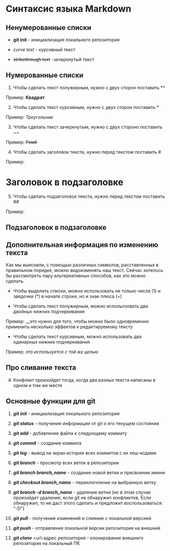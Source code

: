 # Синтаксис языка Markdown

## Ненумерованные списки

- **git init** - инициализация локального репозитория

- *curve text* - курсивный текст

- ~~strikethrough text~~ -зачеркнутый текст

## Нумерованные списки 

1. Чтобы сделать текст полужирным, нужно с двух сторон поставить **

Пример: **Квадрат**

2. Чтобы сделать текст курсивным, нужно с двух сторон поставить *

Пример: *Треугольник*

3. Чтобы сделать текст зачеркнутым, нужно с двух стороно поставить ~~

Пример: ~~Ромб~~

4. Чтобы сделать заголовок текста, нужно перед текстом поставить #

Пример: 

# Заголовок в подзаголовке

5. Чтобы сделать подзаголовок текста, нужно перед текстом поставить ##

Пример:

## Подзаголовок в подзаголовке

## Дополнительная информация по изменению текста

Как мы выяснили, с помощью различных символов, расставленных в правильном порядке, можно видоизменять наш текст.  Сейчас хотелось бы рассмотреть пару альтернативных способов, как это можно сделать.

+ Чтобы выделить списки, можно использовать не только числа (1) и зведочки (*) в начале строки, но и знак плюса (+)

+ Чтобы сделать текст полужирным, можно испольлзовать два двойных нижних подчеркивания

Пример: __это нужно для того, чтобы можно было одновременно применить несколько эффектов к редактируемому тексту

+ Чтобы сделать текст курсивным, можно использовать два одинарных нижних подчеркивания

Пример: _это используется с той же целью_

## Про сливание текста

4. Конфликт произойдет тогда, когда два разных текста написаны в одном и том же месте

## Основные функции для git

1. *__git init__* - инициализация локального репозитория

2. *__git status__* - получение информации от git о его текущем состоянии
3. *__git add__* - добавление файла к следующему коммиту
4. *__git commit__* - создание коммита
5. *__git log__* - вывод на экран истории всех коммитов с их хеш-кодами
6. *__git branch__* - просмотр всех веток в репозитории
7. *__git branch branch_name__* - создание новой ветки и присвоение имени
8. *__git checkout branch_name__* - переключпение на выбранную ветку
9. *__git branch -d branch_name__* - удаление ветки (но в этом случае произойдет удаление, если git не обнаружил конфликтов. Если обнаружил, то не даст этого сделать и предложит воспользоваться: "-D")
10. *__git pull__* - получение изменений и слияние с локальной версией
11. *__git push__* - отправление локальной версии репозитория на внешний
12. *__git clone__* <url-адрес репозитория - клонирование внешнего репозитория на локальный ПК